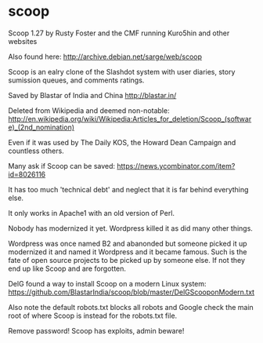 scoop
=====

Scoop 1.27 by Rusty Foster and the CMF running Kuro5hin and other websites

Also found here:
http://archive.debian.net/sarge/web/scoop

Scoop is an ealry clone of the Slashdot system with user diaries, story sumission queues, and comments ratings.

Saved by Blastar of India and China http://blastar.in/

Deleted from Wikipedia and deemed non-notable:
http://en.wikipedia.org/wiki/Wikipedia:Articles_for_deletion/Scoop_(software)_(2nd_nomination)

Even if it was used by The Daily KOS, the Howard Dean Campaign and countless others.

Many ask if Scoop can be saved:
https://news.ycombinator.com/item?id=8026116

It has too much 'technical debt' and neglect that it is far behind everything else.

It only works in Apache1 with an old version of Perl.

Nobody has modernized it yet. Wordpress killed it as did many other things.

Wordpress was once named B2 and abanonded but someone picked it up modernized it and named it Wordpress and it became famous. Such is the fate of open source projects to be picked up by someone else. If not they end up like Scoop and are forgotten.

DelG found a way to install Scoop on a modern Linux system:
https://github.com/BlastarIndia/scoop/blob/master/DelGScooponModern.txt

Also note the default robots.txt blocks all robots and Google check the main root of where Scoop is instead for the robots.txt file.

Remove password! Scoop has exploits, admin beware!
